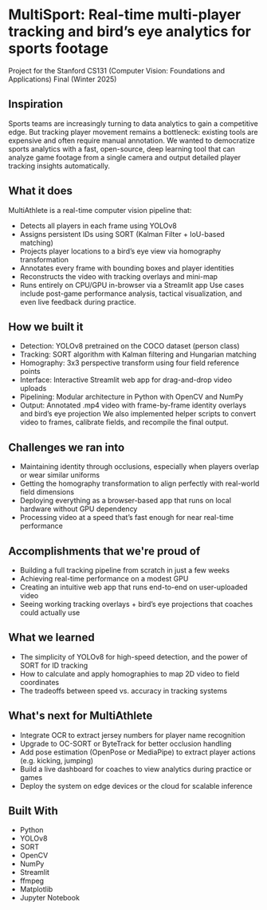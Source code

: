 # MultiSport: Real-time multi-player tracking and bird’s eye analytics for sports footage

Project for the Stanford CS131 (Computer Vision: Foundations and Applications) Final (Winter 2025)

## Inspiration
Sports teams are increasingly turning to data analytics to gain a competitive edge. But tracking player movement remains a bottleneck: existing tools are expensive and often require manual annotation. We wanted to democratize sports analytics with a fast, open-source, deep learning tool that can analyze game footage from a single camera and output detailed player tracking insights automatically.

## What it does
MultiAthlete is a real-time computer vision pipeline that:
- Detects all players in each frame using YOLOv8
- Assigns persistent IDs using SORT (Kalman Filter + IoU-based matching)
- Projects player locations to a bird’s eye view via homography transformation
- Annotates every frame with bounding boxes and player identities
- Reconstructs the video with tracking overlays and mini-map
- Runs entirely on CPU/GPU in-browser via a Streamlit app
Use cases include post-game performance analysis, tactical visualization, and even live feedback during practice.

## How we built it
- Detection: YOLOv8 pretrained on the COCO dataset (person class)
- Tracking: SORT algorithm with Kalman filtering and Hungarian matching
- Homography: 3x3 perspective transform using four field reference points
- Interface: Interactive Streamlit web app for drag-and-drop video uploads
- Pipelining: Modular architecture in Python with OpenCV and NumPy
- Output: Annotated .mp4 video with frame-by-frame identity overlays and bird’s eye projection
We also implemented helper scripts to convert video to frames, calibrate fields, and recompile the final output.

## Challenges we ran into
- Maintaining identity through occlusions, especially when players overlap or wear similar uniforms
- Getting the homography transformation to align perfectly with real-world field dimensions
- Deploying everything as a browser-based app that runs on local hardware without GPU dependency
- Processing video at a speed that’s fast enough for near real-time performance

## Accomplishments that we're proud of
- Building a full tracking pipeline from scratch in just a few weeks
- Achieving real-time performance on a modest GPU
- Creating an intuitive web app that runs end-to-end on user-uploaded video
- Seeing working tracking overlays + bird’s eye projections that coaches could actually use

## What we learned
- The simplicity of YOLOv8 for high-speed detection, and the power of SORT for ID tracking
- How to calculate and apply homographies to map 2D video to field coordinates
- The tradeoffs between speed vs. accuracy in tracking systems

## What's next for MultiAthlete
- Integrate OCR to extract jersey numbers for player name recognition
- Upgrade to OC-SORT or ByteTrack for better occlusion handling
- Add pose estimation (OpenPose or MediaPipe) to extract player actions (e.g. kicking, jumping)
- Build a live dashboard for coaches to view analytics during practice or games
- Deploy the system on edge devices or the cloud for scalable inference

## Built With
- Python
- YOLOv8
- SORT
- OpenCV
- NumPy
- Streamlit
- ffmpeg
- Matplotlib
- Jupyter Notebook
